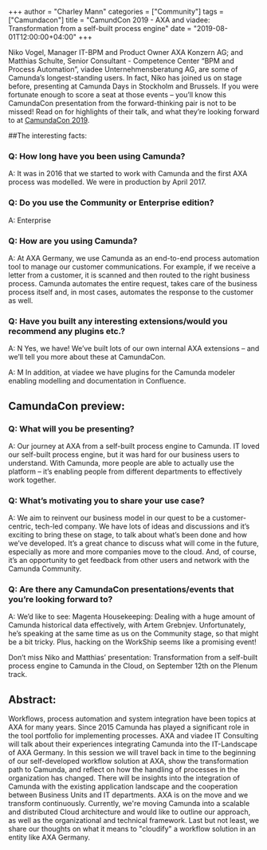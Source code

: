 +++
author = "Charley Mann"
categories = ["Community"]
tags = ["Camundacon"]
title = "CamundCon 2019 - AXA and viadee: Transformation from a self-built process engine"
date = "2019-08-01T12:00:00+04:00"
+++


Niko Vogel, Manager IT-BPM and Product Owner AXA Konzern AG; and Matthias Schulte, Senior Consultant - Competence Center “BPM and Process Automation”, viadee Unternehmensberatung AG, are some of Camunda’s longest-standing users. In fact, Niko has joined us on stage before, presenting at Camunda Days in Stockholm and Brussels. If you were fortunate enough to score a seat at those events – you’ll know this CamundaCon presentation from the forward-thinking pair is not to be missed! Read on for highlights of their talk, and what they’re looking forward to at [CamundaCon 2019](https://www.camundacon.com/agenda).

<!--more-->

##The interesting facts:

### Q: How long have you been using Camunda?

A: It was in 2016 that we started to work with Camunda and the first AXA process was modelled. We were in production by April 2017.

### Q: Do you use the Community or Enterprise edition?

A: Enterprise

### Q: How are you using Camunda?

A: At AXA Germany, we use Camunda as an end-to-end process automation tool to manage our customer communications. For example, if we receive a letter from a customer, it is scanned and then routed to the right business process. Camunda automates the entire request, takes care of the business process itself and, in most cases, automates the response to the customer as well.

### Q: Have you built any interesting extensions/would you recommend any plugins etc.?

A: N Yes, we have! We’ve built lots of our own internal AXA extensions – and we’ll tell you more about these at CamundaCon.

A: M In addition, at viadee we have plugins for the Camunda modeler enabling modelling and documentation in Confluence.


## CamundaCon preview:

### Q: What will you be presenting?

A: Our journey at AXA from a self-built process engine to Camunda. IT loved our self-built process engine, but it was hard for our business users to understand. With Camunda, more people are able to actually use the platform – it’s enabling people from different departments to effectively work together.


### Q: What’s motivating you to share your use case?

A: We aim to reinvent our business model in our quest to be a customer-centric, tech-led company. We have lots of ideas and discussions and it’s exciting to bring these on stage, to talk about what’s been done and how we’ve developed. It’s a great chance to discuss what will come in the future, especially as more and more companies move to the cloud. And, of course, it’s an opportunity to get feedback from other users and network with the Camunda Community.

### Q: Are there any CamundaCon presentations/events that you’re looking forward to?
A: We’d like to see: Magenta Housekeeping: Dealing with a huge amount of Camunda historical data effectively, with Artem Grebnjev. Unfortunately, he’s speaking at the same time as us on the Community stage, so that might be a bit tricky. Plus, hacking on the WorkShip seems like a promising event!


Don’t miss Niko and Matthias’ presentation: Transformation from a self-built process engine to Camunda in the Cloud, on September 12th on the Plenum track.

## Abstract:

Workflows, process automation and system integration have been topics at AXA for many years. Since 2015 Camunda has played a significant role in the tool portfolio for implementing processes. AXA and viadee IT Consulting will talk about their experiences integrating Camunda into the IT-Landscape of AXA Germany.
In this session we will travel back in time to the beginning of our self-developed workflow solution at AXA, show the transformation path to Camunda, and reflect on how the handling of processes in the organization has changed. There will be insights into the integration of Camunda with the existing application landscape and the cooperation between Business Units and IT departments.
AXA is on the move and we transform continuously. Currently, we're moving Camunda into a scalable and distributed Cloud architecture and would like to outline our approach, as well as the organizational and technical framework. Last but not least, we share our thoughts on what it means to "cloudify" a workflow solution in an entity like AXA Germany.
